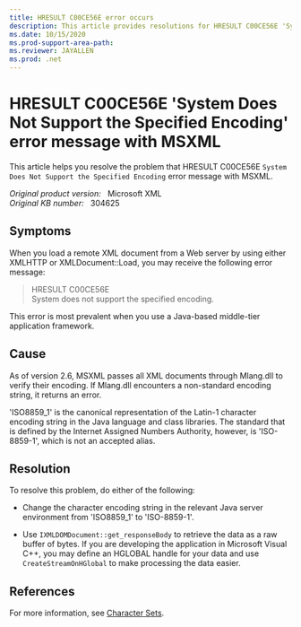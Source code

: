 ```yaml
---
title: HRESULT C00CE56E error occurs
description: This article provides resolutions for HRESULT C00CE56E 'System Does Not Support the Specified Encoding' error message with MSXML.
ms.date: 10/15/2020
ms.prod-support-area-path: 
ms.reviewer: JAYALLEN
ms.prod: .net
---
```

# HRESULT C00CE56E 'System Does Not Support the Specified Encoding' error message with MSXML

This article helps you resolve the problem that HRESULT C00CE56E `System Does Not Support the Specified Encoding` error message with MSXML.

_Original product version:_ &nbsp; Microsoft XML  
_Original KB number:_ &nbsp; 304625

## Symptoms

When you load a remote XML document from a Web server by using either XMLHTTP or XMLDocument::Load, you may receive the following error message:

> HRESULT C00CE56E  
System does not support the specified encoding.

This error is most prevalent when you use a Java-based middle-tier application framework.

## Cause

As of version 2.6, MSXML passes all XML documents through Mlang.dll to verify their encoding. If Mlang.dll encounters a non-standard encoding string, it returns an error.

'ISO8859_1' is the canonical representation of the Latin-1 character encoding string in the Java language and class libraries. The standard that is defined by the Internet Assigned Numbers Authority, however, is 'ISO-8859-1', which is not an accepted alias.

## Resolution

To resolve this problem, do either of the following:

- Change the character encoding string in the relevant Java server environment from 'ISO8859_1' to 'ISO-8859-1'.

- Use `IXMLDOMDocument::get_responseBody` to retrieve the data as a raw buffer of bytes. If you are developing the application in Microsoft Visual C++, you may define an HGLOBAL handle for your data and use `CreateStreamOnHGlobal` to make processing the data easier.

## References

For more information, see [Character Sets](https://www.iana.org/assignments/character-sets/character-sets.xhtml).

